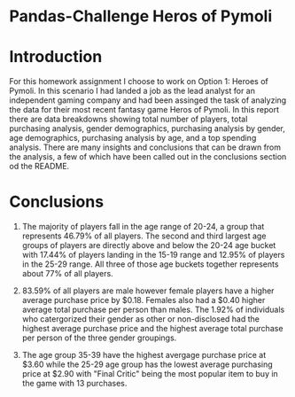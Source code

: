 # Pandas-Challenge Heros of Pymoli
# Introduction
For this homework assignment I choose to work on Option 1: Heroes of Pymoli. In this scenario I had landed a job as the lead analyst for an independent gaming company and had been assinged the task of analyzing the data for their most recent fantasy game Heros of Pymoli. In this report there are data breakdowns showing total number of players, total purchasing analysis, gender demographics, purchasing analysis by gender, age demographics, purchasing analysis by age, and a top spending analysis. There are many insights and conclusions that can be drawn from the analysis, a few of which have been called out in the conclusions section od the README. 
# Conclusions 
1. The majority of players fall in the age range of 20-24, a group that represents 46.79% of all players. The second and third largest age groups of players are directly above and below the 20-24 age bucket with 17.44% of players landing in the 15-19 range and 12.95% of players in the 25-29 range. All three of those age buckets together represents about 77% of all players. 

2. 83.59% of all players are male however female players have a higher average purchase price by $0.18. Females also had a $0.40 higher average total purchase per person than males. The 1.92% of individuals who catergorized their gender as other or non-disclosed had the highest average purchase price and the highest average total purchase per person of the three gender groupings. 

3. The age group 35-39 have the highest avergage purchase price at $3.60 while the 25-29 age group has the lowest average purchasing price at $2.90 with "Final Critic" being the most popular item to buy in the game with 13 purchases. 
